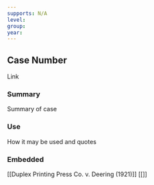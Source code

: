 ```yaml
---
supports: N/A
level: 
group: 
year:
---
```

## Case Number

Link

### Summary

Summary of case

### Use

How it may be used and quotes

### Embedded

[[Duplex Printing Press Co. v. Deering (1921)]]
[[]]
